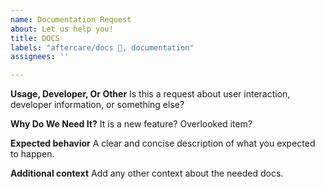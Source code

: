 ```yaml
---
name: Documentation Request
about: Let us help you!
title: DOCS
labels: "aftercare/docs 📑, documentation"
assignees: ''

---
```


**Usage, Developer, Or Other**
Is this a request about user interaction, developer information, or something else?

**Why Do We Need It?**
It is a new feature? Overlooked item?

**Expected behavior**
A clear and concise description of what you expected to happen.

**Additional context**
Add any other context about the needed docs.
